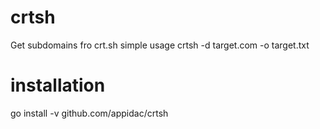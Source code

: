 # crtsh
Get subdomains fro crt.sh 
simple usage crtsh -d target.com -o target.txt

# installation
go install -v github.com/appidac/crtsh
